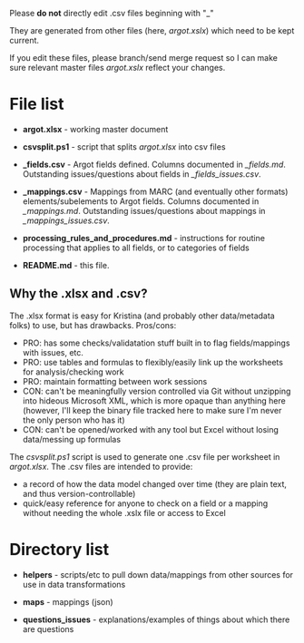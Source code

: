 Please **do not** directly edit .csv files beginning with "_"

They are generated from other files (here, *argot.xslx*) which need to be kept current. 

If you edit these files, please branch/send merge request so I can make sure relevant master files *argot.xslx* reflect your changes. 

# File list
- **argot.xlsx** - working master document 

- **csvsplit.ps1** - script that splits *argot.xlsx* into csv files

- **_fields.csv** - Argot fields defined. Columns documented in *_fields.md*. Outstanding issues/questions about fields in *_fields_issues.csv*.

- **_mappings.csv** - Mappings from MARC (and eventually other formats) elements/subelements to Argot fields. Columns documented in *_mappings.md*. Outstanding issues/questions about mappings in *_mappings_issues.csv*.

- **processing_rules_and_procedures.md** - instructions for routine processing that applies to all fields, or to categories of fields

- **README.md** - this file.

## Why the .xlsx and .csv?
The .xlsx format is easy for Kristina (and probably other data/metadata folks) to use, but has drawbacks. Pros/cons: 
- PRO: has some checks/validatation stuff built in to flag fields/mappings with issues, etc.
- PRO: use tables and formulas to flexibly/easily link up the worksheets for analysis/checking work
- PRO: maintain formatting between work sessions
- CON: can't be meaningfully version controlled via Git without unzipping into hideous Microsoft XML, which is more opaque than anything here (however, I'll keep the binary file tracked here to make sure I'm never the only person who has it)
- CON: can't be opened/worked with any tool but Excel without losing data/messing up formulas

The *csvsplit.ps1* script is used to generate one .csv file per worksheet in *argot.xlsx*. The .csv files are intended to provide: 
- a record of how the data model changed over time (they are plain text, and thus version-controllable)
- quick/easy reference for anyone to check on a field or a mapping without needing the whole .xslx file or access to Excel

# Directory list

- **helpers** - scripts/etc to pull down data/mappings from other sources for use in data transformations

- **maps** - mappings (json)

- **questions_issues** - explanations/examples of things about which there are questions
